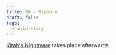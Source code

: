 ```yaml
---
title: S5 - Viemore
draft: false
tags:
  - main-story
---
```


[Kitah's Nightmare](KitahFES5%20🟥.md) takes place afterwards.